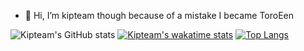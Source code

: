 - 👋 Hi, I’m kipteam though because of a mistake I became ToroEen

![Kipteam's GitHub stats](https://github-readme-stats.vercel.app/api?username=ToroEen&show_icons=true&theme=dark)
[![Kipteam's wakatime stats](https://github-readme-stats.vercel.app/api/wakatime?username=kipteam)](https://github.com/anuraghazra/github-readme-stats)
[![Top Langs](https://github-readme-stats.vercel.app/api/top-langs/?username=ToroEen&theme=dark)](https://github.com/anuraghazra/github-readme-stats)
<!---
ToroEen/ToroEen is a ✨ special ✨ repository because its `README.md` (this file) appears on your GitHub profile.
You can click the Preview link to take a look at your changes.
--->
